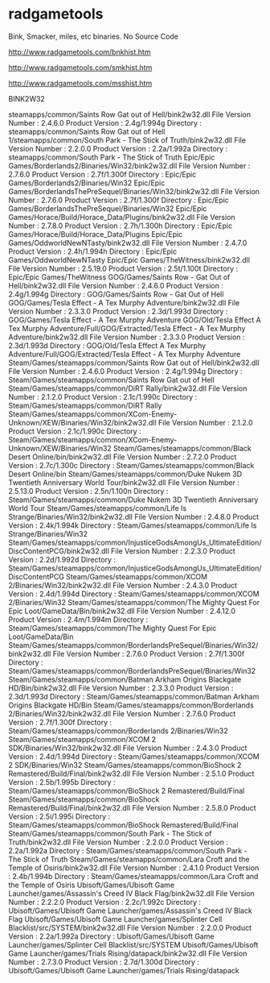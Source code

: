 # radgametools
Bink, Smacker, miles, etc binaries. No Source Code

http://www.radgametools.com/bnkhist.htm

http://www.radgametools.com/smkhist.htm

http://www.radgametools.com/msshist.htm

BINK2W32

steamapps/common/Saints Row Gat out of Hell/bink2w32.dll
File Version Number             : 2.4.6.0
Product Version                 : 2.4g/1.994g
Directory                       : steamapps/common/Saints Row Gat out of Hell
1/steamapps/common/South Park - The Stick of Truth/bink2w32.dll
File Version Number             : 2.2.0.0
Product Version                 : 2.2a/1.992a
Directory                       : steamapps/common/South Park - The Stick of Truth
Epic/Epic Games/Borderlands2/Binaries/Win32/bink2w32.dll
File Version Number             : 2.7.6.0
Product Version                 : 2.7f/1.300f
Directory                       : Epic/Epic Games/Borderlands2/Binaries/Win32
Epic/Epic Games/BorderlandsThePreSequel/Binaries/Win32/bink2w32.dll
File Version Number             : 2.7.6.0
Product Version                 : 2.7f/1.300f
Directory                       : Epic/Epic Games/BorderlandsThePreSequel/Binaries/Win32
Epic/Epic Games/Horace/Build/Horace_Data/Plugins/bink2w32.dll
File Version Number             : 2.7.8.0
Product Version                 : 2.7h/1.300h
Directory                       : Epic/Epic Games/Horace/Build/Horace_Data/Plugins
Epic/Epic Games/OddworldNewNTasty/bink2w32.dll
File Version Number             : 2.4.7.0
Product Version                 : 2.4h/1.994h
Directory                       : Epic/Epic Games/OddworldNewNTasty
Epic/Epic Games/TheWitness/bink2w32.dll
File Version Number             : 2.5.19.0
Product Version                 : 2.5t/1.100t
Directory                       : Epic/Epic Games/TheWitness
GOG/Games/Saints Row - Gat Out of Hell/bink2w32.dll
File Version Number             : 2.4.6.0
Product Version                 : 2.4g/1.994g
Directory                       : GOG/Games/Saints Row - Gat Out of Hell
GOG/Games/Tesla Effect - A Tex Murphy Adventure/bink2w32.dll
File Version Number             : 2.3.3.0
Product Version                 : 2.3d/1.993d
Directory                       : GOG/Games/Tesla Effect - A Tex Murphy Adventure
GOG/Old/Tesla Effect A Tex Murphy Adventure/Full/GOG/Extracted/Tesla Effect - A Tex Murphy Adventure/bink2w32.dll
File Version Number             : 2.3.3.0
Product Version                 : 2.3d/1.993d
Directory                       : GOG/Old/Tesla Effect A Tex Murphy Adventure/Full/GOG/Extracted/Tesla Effect - A Tex Murphy Adventure
Steam/Games/steamapps/common/Saints Row Gat out of Hell/bink2w32.dll
File Version Number             : 2.4.6.0
Product Version                 : 2.4g/1.994g
Directory                       : Steam/Games/steamapps/common/Saints Row Gat out of Hell
Steam/Games/steamapps/common/DiRT Rally/bink2w32.dll
File Version Number             : 2.1.2.0
Product Version                 : 2.1c/1.990c
Directory                       : Steam/Games/steamapps/common/DiRT Rally
Steam/Games/steamapps/common/XCom-Enemy-Unknown/XEW/Binaries/Win32/bink2w32.dll
File Version Number             : 2.1.2.0
Product Version                 : 2.1c/1.990c
Directory                       : Steam/Games/steamapps/common/XCom-Enemy-Unknown/XEW/Binaries/Win32
Steam/Games/steamapps/common/Black Desert Online/bin/bink2w32.dll
File Version Number             : 2.7.2.0
Product Version                 : 2.7c/1.300c
Directory                       : Steam/Games/steamapps/common/Black Desert Online/bin
Steam/Games/steamapps/common/Duke Nukem 3D Twentieth Anniversary World Tour/bink2w32.dll
File Version Number             : 2.5.13.0
Product Version                 : 2.5n/1.100n
Directory                       : Steam/Games/steamapps/common/Duke Nukem 3D Twentieth Anniversary World Tour
Steam/Games/steamapps/common/Life Is Strange/Binaries/Win32/bink2w32.dll
File Version Number             : 2.4.8.0
Product Version                 : 2.4k/1.994k
Directory                       : Steam/Games/steamapps/common/Life Is Strange/Binaries/Win32
Steam/Games/steamapps/common/InjusticeGodsAmongUs_UltimateEdition/DiscContentPCG/bink2w32.dll
File Version Number             : 2.2.3.0
Product Version                 : 2.2d/1.992d
Directory                       : Steam/Games/steamapps/common/InjusticeGodsAmongUs_UltimateEdition/DiscContentPCG
Steam/Games/steamapps/common/XCOM 2/Binaries/Win32/bink2w32.dll
File Version Number             : 2.4.3.0
Product Version                 : 2.4d/1.994d
Directory                       : Steam/Games/steamapps/common/XCOM 2/Binaries/Win32
Steam/Games/steamapps/common/The Mighty Quest For Epic Loot/GameData/Bin/bink2w32.dll
File Version Number             : 2.4.12.0
Product Version                 : 2.4m/1.994m
Directory                       : Steam/Games/steamapps/common/The Mighty Quest For Epic Loot/GameData/Bin
Steam/Games/steamapps/common/BorderlandsPreSequel/Binaries/Win32/bink2w32.dll
File Version Number             : 2.7.6.0
Product Version                 : 2.7f/1.300f
Directory                       : Steam/Games/steamapps/common/BorderlandsPreSequel/Binaries/Win32
Steam/Games/steamapps/common/Batman Arkham Origins Blackgate HD/Bin/bink2w32.dll
File Version Number             : 2.3.3.0
Product Version                 : 2.3d/1.993d
Directory                       : Steam/Games/steamapps/common/Batman Arkham Origins Blackgate HD/Bin
Steam/Games/steamapps/common/Borderlands 2/Binaries/Win32/bink2w32.dll
File Version Number             : 2.7.6.0
Product Version                 : 2.7f/1.300f
Directory                       : Steam/Games/steamapps/common/Borderlands 2/Binaries/Win32
Steam/Games/steamapps/common/XCOM 2 SDK/Binaries/Win32/bink2w32.dll
File Version Number             : 2.4.3.0
Product Version                 : 2.4d/1.994d
Directory                       : Steam/Games/steamapps/common/XCOM 2 SDK/Binaries/Win32
Steam/Games/steamapps/common/BioShock 2 Remastered/Build/Final/bink2w32.dll
File Version Number             : 2.5.1.0
Product Version                 : 2.5b/1.995b
Directory                       : Steam/Games/steamapps/common/BioShock 2 Remastered/Build/Final
Steam/Games/steamapps/common/BioShock Remastered/Build/Final/bink2w32.dll
File Version Number             : 2.5.8.0
Product Version                 : 2.5i/1.995i
Directory                       : Steam/Games/steamapps/common/BioShock Remastered/Build/Final
Steam/Games/steamapps/common/South Park - The Stick of Truth/bink2w32.dll
File Version Number             : 2.2.0.0
Product Version                 : 2.2a/1.992a
Directory                       : Steam/Games/steamapps/common/South Park - The Stick of Truth
Steam/Games/steamapps/common/Lara Croft and the Temple of Osiris/bink2w32.dll
File Version Number             : 2.4.1.0
Product Version                 : 2.4b/1.994b
Directory                       : Steam/Games/steamapps/common/Lara Croft and the Temple of Osiris
Ubisoft/Games/Ubisoft Game Launcher/games/Assassin's Creed IV Black Flag/bink2w32.dll
File Version Number             : 2.2.2.0
Product Version                 : 2.2c/1.992c
Directory                       : Ubisoft/Games/Ubisoft Game Launcher/games/Assassin's Creed IV Black Flag
Ubisoft/Games/Ubisoft Game Launcher/games/Splinter Cell Blacklist/src/SYSTEM/bink2w32.dll
File Version Number             : 2.2.0.0
Product Version                 : 2.2a/1.992a
Directory                       : Ubisoft/Games/Ubisoft Game Launcher/games/Splinter Cell Blacklist/src/SYSTEM
Ubisoft/Games/Ubisoft Game Launcher/games/Trials Rising/datapack/bink2w32.dll
File Version Number             : 2.7.3.0
Product Version                 : 2.7d/1.300d
Directory                       : Ubisoft/Games/Ubisoft Game Launcher/games/Trials Rising/datapack
